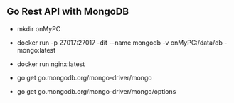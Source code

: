 ## Go Rest API with MongoDB

- mkdir onMyPC
- docker run -p 27017:27017 -dit --name mongodb -v onMyPC:/data/db - mongo:latest
- docker run nginx:latest

- go get go.mongodb.org/mongo-driver/mongo
- go get go.mongodb.org/mongo-driver/mongo/options

